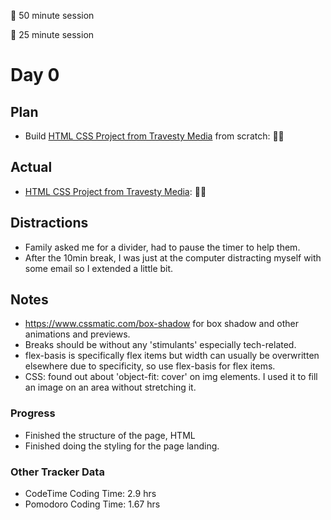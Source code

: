 🍒 50 minute session

🍅 25 minute session

# Day 0

## Plan
- Build [HTML CSS Project from Travesty Media](https://www.youtube.com/watch?v=XsEnj-1hG2o) from scratch: 🍒🍒


## Actual
- [HTML CSS Project from Travesty Media](https://www.youtube.com/watch?v=XsEnj-1hG2o): 🍒🍒

## Distractions
- Family asked me for a divider, had to pause the timer to help them.
- After the 10min break, I was just at the computer distracting myself with some email so I extended a little bit.


## Notes
- https://www.cssmatic.com/box-shadow for box shadow and other animations and previews.
- Breaks should be without any 'stimulants' especially tech-related.
- flex-basis is specifically flex items but width can usually be overwritten elsewhere due to specificity, so use flex-basis for flex items.
- CSS: found out about  'object-fit: cover' on img elements. I used it to fill an image on an area without stretching it.

### Progress
- Finished the structure of the page, HTML 
- Finished doing the styling for the page landing.

### Other Tracker Data
- CodeTime Coding Time: 2.9 hrs 
- Pomodoro Coding Time: 1.67 hrs 

